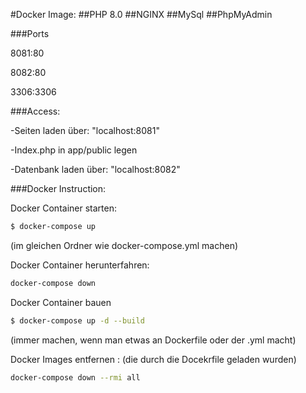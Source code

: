 #Docker Image: 
##PHP 8.0
##NGINX
##MySql
##PhpMyAdmin

###Ports

8081:80

8082:80

3306:3306


###Access:

-Seiten laden über:
"localhost:8081"

-Index.php in app/public legen

-Datenbank laden über:
"localhost:8082"


###Docker Instruction:

Docker Container starten:
```bash
$ docker-compose up
```
(im gleichen Ordner wie docker-compose.yml machen)


Docker Container herunterfahren:

```bash
docker-compose down
```


Docker Container bauen 

```bash
$ docker-compose up -d --build
```

(immer machen, wenn man etwas an Dockerfile oder der .yml macht)
 

Docker Images entfernen :
(die durch die Docekrfile geladen wurden)

```bash
docker-compose down --rmi all
```




